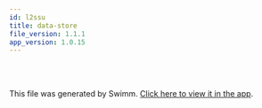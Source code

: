 ```yaml
---
id: l2ssu
title: data-store
file_version: 1.1.1
app_version: 1.0.15
---
```


<br/>

<br/>

This file was generated by Swimm. [Click here to view it in the app](https://app.swimm.io/repos/Z2l0aHViJTNBJTNBdWUtZ2phcGktY29yZSUzQSUzQWZyZWV6ZXJuaWNr/docs/l2ssu).
